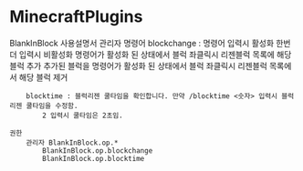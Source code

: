 # MinecraftPlugins
BlankInBlock 사용설명서
	관리자 명령어
		blockchange : 명령어 입력시 활성화 한번 더 입력시 비활성화
			명령어가 활성화 된 상태에서 블럭 좌클릭시 리젠블럭 목록에 해당 블럭 추가
			추가된 블럭을 명령어가 활성화 된 상태에서 블럭 좌클릭시 리젠블럭 목록에서 해당 블럭 제거
			
		blocktime : 블럭리젠 쿨타임을 확인합니다. 만약 /blocktime <숫자> 입력시 블럭리젠 쿨타임을 수정함.
			2 입력시 쿨타임은 2초임.

	권한
		관리자 BlankInBlock.op.*
			BlankInBlock.op.blockchange
			BlankInBlock.op.blocktime
